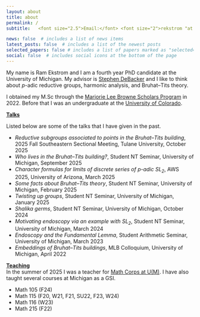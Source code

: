 ```yaml
---
layout: about
title: about
permalink: /
subtitle:   <font size="2.5">Email:</font> <font size="2">rekstrom "at umich.edu"</font>

news: false  # includes a list of news items
latest_posts: false  # includes a list of the newest posts
selected_papers: false # includes a list of papers marked as "selected={true}"
social: false  # includes social icons at the bottom of the page
---
```


My name is Ram Ekstrom and I am a fourth year PhD candidate at the University of Michigan. My advisor is [Stephen DeBacker](https://dept.math.lsa.umich.edu/~smdbackr/) and I like to think about $p$-adic reductive groups, harmonic analysis, and Bruhat–Tits theory.


I obtained my M.Sc through the <a href="https://lsa.umich.edu/math/graduates/GraduateStudentHandbook/the-marjorie-lee-browne-scholars-program.html">Marjorie Lee Browne Scholars Program</a> in 2022. Before that I was an undergraduate at the <a href="https://www.colorado.edu/math/">University of Colorado</a>.

**<ins>Talks</ins>**

Listed below are some of the talks that I have given in the past.

- *Reductive subgroups associated to points in the Bruhat–Tits building*, 2025 Fall Southeastern Sectional Meeting, Tulane University, October 2025
- *Who lives in the Bruhat–Tits building?*, Student NT Seminar, University of Michigan, September 2025
- *Character formulas for limits of discrete series of p-adic $\mathrm{SL}_2$*, AWS 2025, University of Arizona, March 2025
- *Some facts about Bruhat–Tits theory*, Student NT Seminar, University of Michigan, February 2025
- *Twisting up groups*, Student NT Seminar, University of Michigan, January 2025
- *Shalika germs*, Student NT Seminar, University of Michigan, October 2024
- *Motivating endoscopy via an example with $\mathrm{SL}_2$*, Student NT Seminar, University of Michigan, March 2024
- *Endoscopy and the Fundamental Lemma*, Student Arithmetic Seminar, University of Michigan, March 2023
- *Embeddings of Bruhat–Tits buildings*, MLB Colloquium, University of Michigan, April 2022


<b><ins>Teaching</ins></b><br>
In the summer of 2025 I was a teacher for <a href="https://sites.lsa.umich.edu/math-corps/">Math Corps at U(M)<a/>. I have also taught several courses at Michigan as a GSI.
<ul>
  <li>Math 105 (F24) </li>
  <li>Math 115 (F20, W21, F21, SU22, F23, W24)</li>
  <li>Math 116 (W23)</li>
  <li>Math 215 (F22)</li>
</ul>


